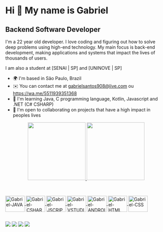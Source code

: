 Hi 👋 My name is Gabriel
==========================

Backend Software Developer
-----------------------------

I'm a 22 year old developer. I love coding and figuring out how to solve deep problems using high-end technology. My main focus is back-end development, making applications and systems that impact the lives of thousands of users.

I am also a student at [SENAI | SP] and [UNINOVE | SP]

* 🌍  I'm based in São Paulo, Brazil
* ✉️  You can contact me at [gabrielsantos908@live.com](mailto:gabrielsantos908@live.com) ou https://wa.me/5511939351368
* 🧠  I'm learning Java, C programming language, Kotlin, Javascript and .NET (C# CSHARP)
* 🤝  I'm open to collaborating on projects that have a high impact in peoples lives

<div align="center">
  <a href="https://github.com/Gabriel-LSantos">
  <img height="180em" src="https://github-readme-stats.vercel.app/api?username=Gabriel-LSantos&show_icons=true&theme=dark&include_all_commits=true&count_private=true"/>
  <img height="180em" src="https://github-readme-stats.vercel.app/api/top-langs/?username=Gabriel-LSantos&layout=compact&langs_count=7&theme=dark"/>
</div>

##
	
<div style= "display: inline_block"><br>
	 <img align="center" alt="Gabriel-JAVA" height="50" width="60" src="https://icongr.am/devicon/java-original-wordmark.svg">
	 <img align="center" alt="Gabriel-CSHARP" height="50" width="60" src="https://icongr.am/devicon/csharp-original.svg">
	 <img align="center" alt="Gabriel-JSCRIP" height="50" width="60" src="https://icongr.am/devicon/javascript-original.svg">
	 <img align="center" alt="Gabriel-VSTUDIO" height="50" width="60" src="https://icongr.am/devicon/visualstudio-plain.svg">
 	 <img align="center" alt="Gabriel-ANDROID" height="50" width="60" src="https://icongr.am/devicon/android-original.svg">
	 <img align="center" alt="Gabriel-HTML" height="50" width="60" src="https://icongr.am/devicon/html5-original-wordmark.svg">
         <img align="center" alt="Gabriel-CSS" height="50" width="60" src="https://icongr.am/devicon/css3-original-wordmark.svg">
 </div>

##
	
<div> 
  <a href="https://www.linkedin.com/in/gabriel-l-a3b304176" target="_blank"><img src="https://img.shields.io/badge/-LinkedIn-%230077B5?style=for-the-badge&logo=linkedin&logoColor=white" target="_blank"></a> 
  <a href="https://wa.me/5511939351368" target="_blank"><img src="https://img.shields.io/badge/WhatsApp-25D366?style=for-the-badge&logo=whatsapp&logoColor=white target="_blank"></a> 
   <a href="mailto:gabrielsantos908@live.com" target="_blank"><img src="https://img.shields.io/badge/Microsoft_Outlook-0078D4?style=for-the-badge&logo=microsoft-outlook&logoColor=white"></a> 
   <a href="mailto:gabrielsantos908@live.com" target="_blank"><img src="https://img.shields.io/badge/Gmail-D14836?style=for-the-badge&logo=gmail&logoColor=white"></a> 
</div>
